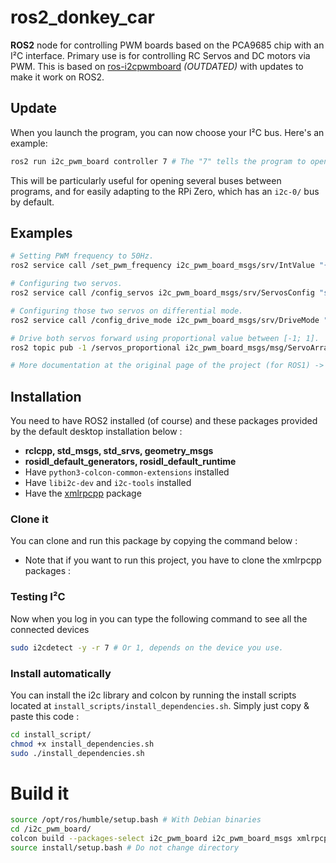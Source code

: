 # ros2_donkey_car
**ROS2** node for controlling PWM boards based on the PCA9685 chip with an I²C interface. Primary use is for controlling RC Servos and DC motors via PWM. This is based on [ros-i2cpwmboard](https://gitlab.com/bradanlane/ros-i2c_pwmboard) *(OUTDATED)* with updates to make it work on ROS2.
## Update
When you launch the program, you can now choose your I²C bus. Here's an example:

```bash
ros2 run i2c_pwm_board controller 7 # The "7" tells the program to open the i2c-1/ bus, but you can change it to your desired bus.
```
This will be particularly useful for opening several buses between programs, and for easily adapting to the RPi Zero, which has an `i2c-0/` bus by default.

## Examples

```bash
# Setting PWM frequency to 50Hz.
ros2 service call /set_pwm_frequency i2c_pwm_board_msgs/srv/IntValue "{value: 50}"

# Configuring two servos.
ros2 service call /config_servos i2c_pwm_board_msgs/srv/ServosConfig "servos: [{servo: 1, center: 127, range: 100, direction: -1},{servo: 2, center: 336, range: 108, direction: 1}]"

# Configuring those two servos on differential mode.
ros2 service call /config_drive_mode i2c_pwm_board_msgs/srv/DriveMode "{mode: differential, rpm: 56.0, radius: 0.0055, track: 0.015, scale: 1.0,servos: [{servo: 1, position: 1}, {servo: 2, position: 2}]}"

# Drive both servos forward using proportional value between [-1; 1].
ros2 topic pub -1 /servos_proportional i2c_pwm_board_msgs/msg/ServoArray "{servos:[{servo: 1, value: 0.40}, {servo: 2, value: 0.40}]}"

# More documentation at the original page of the project (for ROS1) -> https://github.com/mentor-dyun/ros-i2cpwmboard/tree/master/doc or https://gitlab.com/fmrico/ros-i2cpwmboard/-/tree/master/doc
```

## Installation

You need to have ROS2 installed (of course) and these packages provided by the default desktop installation below : 

* **rclcpp, std_msgs, std_srvs, geometry_msgs**
* **rosidl_default_generators, rosidl_default_runtime**
* Have ```python3-colcon-common-extensions``` installed
* Have ```libi2c-dev``` and ```i2c-tools``` installed
* Have the [xmlrpcpp](https://github.com/bpwilcox/xmlrpcpp) package

### Clone it 

You can clone and run this package by copying the command below : 

* Note that if you want to run this project, you have to clone the xmlrpcpp packages : 

### Testing I²C
Now when you log in you can type the following command to see all the connected devices
```bash 
sudo i2cdetect -y -r 7 # Or 1, depends on the device you use.
```

### Install automatically

You can install the i2c library and colcon by running the install scripts located at `install_scripts/install_dependencies.sh`.
Simply just copy & paste this code :

```sh
cd install_script/
chmod +x install_dependencies.sh
sudo ./install_dependencies.sh
```
# Build it 

```bash
source /opt/ros/humble/setup.bash # With Debian binaries 
cd /i2c_pwm_board/
colcon build --packages-select i2c_pwm_board i2c_pwm_board_msgs xmlrpcpp
source install/setup.bash # Do not change directory
```